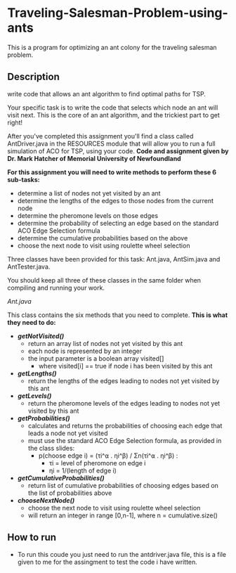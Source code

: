 # Traveling-Salesman-Problem-using-ants
This is a program for optimizing an ant colony for the traveling salesman problem.

## Description
write code that allows an ant algorithm to find optimal paths for TSP.

Your specific task is to write the code that selects which node an ant will visit next.  This is the core of an ant algorithm, and the trickiest part to get right!

After you've completed this assignment you'll find a class called AntDriver.java in the RESOURCES module that will allow you to run a full simulation of ACO for TSP, using your code. **Code and assignment given by Dr. Mark Hatcher of Memorial University of Newfoundland**

**For this assignment you will need to write methods to perform these 6 sub-tasks:**

- determine a list of nodes not yet visited by an ant
- determine the lengths of the edges to those nodes from the current node
- determine the pheromone levels on those edges 
- determine the probability of selecting an edge based on the standard ACO Edge Selection formula
- determine the cumulative probabilities based on the above
- choose the next node to visit using roulette wheel selection

Three classes have been provided for this task: Ant.java, AntSim.java and AntTester.java.

You should keep all three of these classes in the same folder when compiling and running your work.

*Ant.java*

This class contains the six methods that you need to complete.  **This is what they need to do:**

- ***getNotVisited()***
  - return an array list of nodes not yet visited by this ant
  - each node is represented by an integer
  - the input parameter is a boolean array visited[]
    - where visited[i] == true if node i has been visited by this ant
- ***getLengths()***
    - return the lengths of the edges leading to nodes not yet visited by this ant
- ***getLevels()***
  - return the pheromone levels of the edges leading to nodes not yet visited by this ant
- ***getProbabilities()***
  - calculates and returns the probabilities of choosing each edge that leads a node not yet visited
  - must use the standard ACO Edge Selection formula, as provided in the class slides:
    - p(choose edge i) = (τi^⍺ . ηi^β) / Σn(τi^⍺ . ηi^β) :
      - τi = level of pheromone on edge i
      - ηi = 1/(length of edge i)
- ***getCumulativeProbabilities()***
  - return list of cumulative probabilities of choosing edges based on the list of probabilities above
- ***chooseNextNode()***
  - choose the next node to visit using roulette wheel selection
  - will return an integer in range [0,n-1], where n = cumulative.size()
  
## How to run
  - To run this coude you just need to run the antdriver.java file, this is a file given to me for the assingment to test the code i have written.

